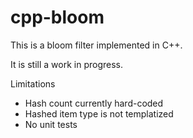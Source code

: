cpp-bloom
=========

This is a bloom filter implemented in C++.

It is still a work in progress.

Limitations
  - Hash count currently hard-coded
  - Hashed item type is not templatized
  - No unit tests
